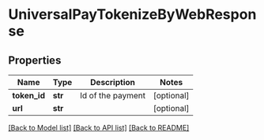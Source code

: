# UniversalPayTokenizeByWebResponse

## Properties
Name | Type | Description | Notes
------------ | ------------- | ------------- | -------------
**token_id** | **str** | Id of the payment | [optional] 
**url** | **str** |  | [optional] 

[[Back to Model list]](../README.md#documentation-for-models) [[Back to API list]](../README.md#documentation-for-api-endpoints) [[Back to README]](../README.md)


